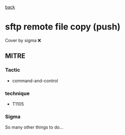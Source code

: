 [back](../index.md)
# sftp remote file copy (push)
Cover by sigma :x: 

## MITRE
### Tactic
  - command-and-control

### technique
  - T1105

### Sigma

 So many other things to do...